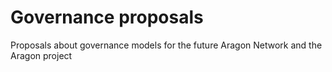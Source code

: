 # Governance proposals
Proposals about governance models for the future Aragon Network and the Aragon project
